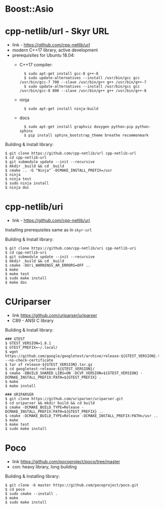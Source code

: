 # Boost::Asio

# cpp-netlib/url - Skyr URL

- link - https://github.com/cpp-netlib/url
- modern C++17 library, active development
- prerequisites for Ubuntu 18.04:
    - C++17 compiler:

            $ sudo apt-get install gcc-8 g++-8
            $ sudo update-alternatives --install /usr/bin/gcc gcc /usr/bin/gcc-7 700 --slave /usr/bin/g++ g++ /usr/bin/g++-7
            $ sudo update-alternatives --install /usr/bin/gcc gcc /usr/bin/gcc-8 800 --slave /usr/bin/g++ g++ /usr/bin/g++-8
    - ninja

            $ sudo apt-get install ninja-build

    - docs

            $ sudo apt-get install graphviz doxygen python-pip python-sphinx
            $ pip install sphinx_bootstrap_theme breathe recommonmark

Building & Install library:

    $ git clone https://github.com/cpp-netlib/url cpp-netlib-url
    $ cd cpp-netlib-url
    $ git submodule update --init --recursive
    $ mkdir _build && cd _build
    $ cmake .. -G "Ninja" -DCMAKE_INSTALL_PREFIX=/usr
    $ ninja
    $ ninja test
    $ sudo ninja install
    $ ninja doc

# cpp-netlib/uri
- link - https://github.com/cpp-netlib/uri

Installing prerequisites same as in `skyr-url`

Building & Install library:

    $ git clone https://github.com/cpp-netlib/uri cpp-netlib-uri
    $ cd cpp-netlib-uri
    $ git submodule update --init --recursive
    $ mkdir _build && cd _build
    $ cmake -DUri_WARNINGS_AR_ERRORS=OFF ..
    $ make
    $ make test
    $ sudo make install
    $ make doc


# CUriparser

- link https://github.com/uriparser/uriparser
- C89 - ANSI C library

Building & Install library:

    ### GTEST
    $ GTEST_VERSION=1.8.1
    $ GTEST_PREFIX=~/.local/
    $ wget https://github.com/google/googletest/archive/release-${GTEST_VERSION}.tar.gz --no-check-certificate
    $ tar xf release-${GTEST_VERSION}.tar.gz
    $ cd googletest-release-${GTEST_VERSION}/
    $ cmake -DBUILD_SHARED_LIBS=ON -DCVF_VERSION=${GTEST_VERSION} -DCMAKE_INSTALL_PREFIX:PATH=${GTEST_PREFIX} .
    $ make
    $ make install

    ### URIPARSER
    $ git clone https://github.com/uriparser/uriparser.git
    $ cd uriparser && mkdir build && cd build
    $ cmake -DCMAKE_BUILD_TYPE=Release -DCMAKE_INSTALL_PREFIX:PATH=${GTEST_PREFIX} ..
    $ cmake -DCMAKE_BUILD_TYPE=Release -DCMAKE_INSTALL_PREFIX:PATH=/usr ..
    $ make
    $ make test
    $ sudo make install


# Poco

- link https://github.com/pocoproject/poco/tree/master
- con: heavy library, long building

Building & Installing library:

    $ git clone -b master https://github.com/pocoproject/poco.git
    $ cd poco
    $ sudo cmake --install . 
    $ make
    $ sudo make install
    
# 